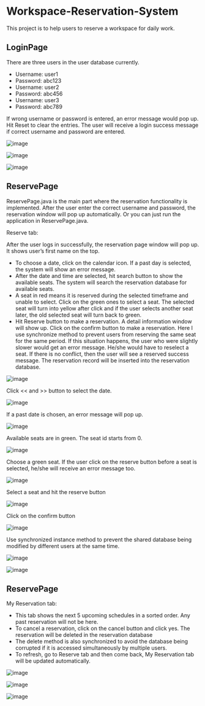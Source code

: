 # Workspace-Reservation-System
This project is to help users to reserve a workspace for daily work.

## LoginPage 

There are three users in the user database currently.
 - Username: user1
 - Password: abc123
 - Username: user2
 - Password: abc456
 - Username: user3
 - Password: abc789

If wrong username or password is entered, an error message would pop up. Hit Reset to clear the entries. The user will receive a login success message if correct username and password are entered.

![image](https://user-images.githubusercontent.com/91846138/173274635-dd12f005-9b1a-4e01-a9f6-f7a5a4f0a8c2.png)

![image](https://user-images.githubusercontent.com/91846138/173274645-36a21722-64ef-4e1f-bbb4-db506c2dc00f.png)

![image](https://user-images.githubusercontent.com/91846138/173274650-fd58df64-ebc6-43a0-a192-5e588fb0b4a6.png)

## ReservePage

ReservePage.java is the main part where the reservation functionality is implemented. After the user enter the correct username and password, the reservation window will pop up automatically. Or you can just run the application in ReservePage.java.

Reserve tab: 

After the user logs in successfully, the reservation page window will pop up. It shows user’s first name on the top. 

-	To choose a date, click on the calendar icon. If a past day is selected, the system will show an error message.  
-	After the date and time are selected, hit search button to show the available seats. The system will search the reservation database for available seats.
-	A seat in red means it is reserved during the selected timeframe and unable to select. Click on the green ones to select a seat. The selected seat will turn into yellow after click and if the user selects another seat later, the old selected seat will turn back to green.
-	Hit Reserve button to make a reservation. A detail information window will show up. Click on the confirm button to make a reservation. Here I use synchronize method to prevent users from reserving the same seat for the same period. If this situation happens, the user who were slightly slower would get an error message. He/she would have to reselect a seat. If there is no conflict, then the user will see a reserved success message. The reservation record will be inserted into the reservation database.

![image](https://user-images.githubusercontent.com/91846138/173274776-98d8e734-edbb-4aca-b8c8-842153b1c1af.png)


Click << and >> button to select the date.

![image](https://user-images.githubusercontent.com/91846138/173274803-fdeac6c3-1693-461e-aaee-ead35ba8a8bd.png)

If a past date is chosen, an error message will pop up.

![image](https://user-images.githubusercontent.com/91846138/173274868-4ead4ff6-9d55-4b29-b5a2-62ee0ece01f7.png)

Available seats are in green. The seat id starts from 0.

![image](https://user-images.githubusercontent.com/91846138/173274893-bfcc85ef-42f0-408e-b0ff-db8011ce3258.png)

Choose a green seat. If the user click on the reserve button before a seat is selected, he/she will receive an error message too.

![image](https://user-images.githubusercontent.com/91846138/173274934-2af26f20-fd92-4fdf-a07e-414c57683742.png)

Select a seat and hit the reserve button

![image](https://user-images.githubusercontent.com/91846138/173274965-0f314f1e-a84f-4392-950c-a33713afa061.png)

Click on the confirm button

![image](https://user-images.githubusercontent.com/91846138/173274992-60fe1f03-4419-413e-b804-1c629bff4979.png)

Use synchronized instance method to prevent the shared database being modified by different users at the same time.

![image](https://user-images.githubusercontent.com/91846138/173275022-39f067fb-133e-470a-ac3a-861341684b35.png)

![image](https://user-images.githubusercontent.com/91846138/173275036-50395731-5662-4c8b-9ecf-72e85a86a9fa.png)

## ReservePage

My Reservation tab:

-	This tab shows the next 5 upcoming schedules in a sorted order. Any past reservation will not be here.  
-	To cancel a reservation, click on the cancel button and click yes. The reservation will be deleted in the reservation database
-	The delete method is also synchronized to avoid the database being corrupted if it is accessed simultaneously by multiple users.
-	To refresh, go to Reserve tab and then come back, My Reservation tab will be updated automatically. 

![image](https://user-images.githubusercontent.com/91846138/173275111-04a9b113-8b42-434e-9ccb-334573decc11.png)

![image](https://user-images.githubusercontent.com/91846138/173275123-5c5cf9cc-51dd-4fbd-b3e0-7d29be4e52ba.png)

![image](https://user-images.githubusercontent.com/91846138/173275147-bae8215a-3bbc-400c-9ac2-1a69e1c589ef.png)


